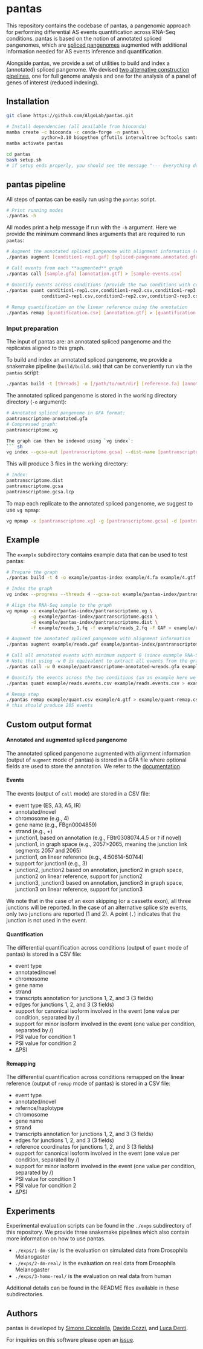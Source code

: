 # pantas

This repository contains the codebase of pantas, a pangenomic approach for performing differential AS events quantification across RNA-Seq conditions. pantas is based on the notion of annotated spliced pangenomes, which are [spliced pangenomes](https://doi.org/10.1038/s41592-022-01731-9) augmented with additional information needed for AS events inference and quantification.

Alongside pantas, we provide a set of utilities to build and index a (annotated) spliced pangenome. We devised [two alternative construction pipelines](https://github.com/AlgoLab/pantas/tree/main#input-preparation), one for full genome analysis and one for the analysis of a panel of genes of interest (reduced indexing).


## Installation
``` sh
git clone https://github.com/AlgoLab/pantas.git

# Install dependencies (all available from bioconda)
mamba create -c bioconda -c conda-forge -n pantas \
             python=3.10 biopython gffutils intervaltree bcftools samtools gffread vg=1.56 snakemake-minimal
mamba activate pantas

cd pantas
bash setup.sh
# if setup ends properly, you should see the message "--- Everything done! ---"
```

## pantas pipeline
All steps of pantas can be easily run using the `pantas` script.

``` sh
# Print running modes
./pantas -h
```

All modes print a help message if run with the `-h` argument. Here we provide the minimum command lines arguments that are required to run `pantas`:
``` sh
# Augment the annotated spliced pangenome with alignment information (run this for each replicate)
./pantas augment [condition1-rep1.gaf] [spliced-pangenome.annotated.gfa] > [condition1-rep1.gfa]

# Call events from each **augmented** graph
./pantas call [sample.gfa] [annotation.gtf] > [sample-events.csv]

# Quantify events across conditions (provide the two conditions with comma-separated path to the events csv)
./pantas quant condition1-rep1.csv,condition1-rep2.csv,condition1-rep3.csv \
             condition2-rep1.csv,condition2-rep2.csv,condition2-rep3.csv > [quantification.csv]
             
# Remap quantification on the linear reference using the annotation
./pantas remap [quantification.csv] [annotation.gtf] > [quantification.remap.csv]
```

### Input preparation
The input of pantas are: an annotated spliced pangenome and the replicates aligned to this graph.

To build and index an annotated spliced pangenome, we provide a snakemake pipeline (`build/build.smk`) that can be conveniently run via the `pantas` script: 

``` sh
./pantas build -t [threads] -o [/path/to/out/dir] [reference.fa] [annotation.gtf] [variants.vcf.gz]
```

The annotated spliced pangenome is stored in the working directory directory (`-o` argument):
``` sh
# Annotated spliced pangenome in GFA format:
pantranscriptome-annotated.gfa
# Compressed graph:
pantranscriptome.xg

The graph can then be indexed using `vg index`:
``` sh
vg index --gcsa-out [pantranscriptome.gcsa] --dist-name [pantranscriptome.dist] [pantranscriptome.xg]
```

This will produce 3 files in the working directory:
``` sh
# Index:
pantranscriptome.dist
pantranscriptome.gcsa
pantranscriptome.gcsa.lcp
```

To map each replicate to the annotated spliced pangenome, we suggest to use `vg mpmap`:
``` sh
vg mpmap -x [pantranscriptome.xg] -g [pantranscriptome.gcsa] -d [pantranscriptome.dist] -f [sample_1.fq] -f [sample_2.fq] -F GAF > [sample.gaf]
```

## Example
The `example` subdirectory contains example data that can be used to test pantas:
``` sh
# Prepare the graph
./pantas build -t 4 -o example/pantas-index example/4.fa example/4.gtf example/4.vcf.gz

# Index the graph
vg index --progress --threads 4 --gcsa-out example/pantas-index/pantranscriptome.gcsa --dist-name example/pantas-index/pantranscriptome.dist example/pantas-index/pantranscriptome.xg

# Align the RNA-Seq sample to the graph
vg mpmap -x example/pantas-index/pantranscriptome.xg \
         -g example/pantas-index/pantranscriptome.gcsa \
         -d example/pantas-index/pantranscriptome.dist \
         -f example/reads_1.fq -f example/reads_2.fq -F GAF > example/reads.gaf

# Augment the annotated spliced pangenome with alignment information
./pantas augment example/reads.gaf example/pantas-index/pantranscriptome-annotated.gfa > example/pantranscriptome-annotated-wreads.gfa

# Call all annotated events with minimum support 0 (since example RNA-Seq sample is very small)
# Note that using -w 0 is equivalent to extract all events from the graph
./pantas call -w 0 example/pantranscriptome-annotated-wreads.gfa example/4.gtf > example/reads.events.csv

# Quantify the events across the two conditions (an an example here we are using the same file twice)
./pantas quant example/reads.events.csv example/reads.events.csv > example/quant.csv

# Remap step
./pantas remap example/quant.csv example/4.gtf > example/quant-remap.csv
# this should produce 205 events
```

## Custom output format
#### Annotated and augmented spliced pangenome
The annotated spliced pangenome augmented with alignment information (output of `augment` mode of pantas) is stored in a GFA file where optional fields are used to store the annotation. We refer to the [documentation](docs/README.md).

#### Events
The events (output of `call` mode) are stored in a CSV file:
* event type (ES, A3, A5, IR)
* annotated/novel
* chromosome (e.g., 4)
* gene name (e.g., FBgn0004859)
* strand (e.g., +)
* junction1, based on annotation (e.g., FBtr0308074.4.5 or `?` if novel)
* junction1, in graph space (e.g., 2057>2065, meaning the junction link segments 2057 and 2065)
* junction1, on linear reference (e.g., 4:50614-50744)
* support for junction1 (e.g., 3)
* junction2, junction2 based on annotation, junction2 in graph space, junction2 on linear reference, support for junction2
* junction3, junction3 based on annotation, junction3 in graph space, junction3 on linear reference, support for junction3

We note that in the case of an exon skipping (or a cassette exon), all three junctions will be reported. In the case of an alternative splice site events, only two junctions are reported (1 and 2). A point (`.`) indicates that the junction is not used in the event.

#### Quantification
The differential quantification across conditions (output of `quant` mode of pantas) is stored in a CSV file:
* event type
* annotated/novel
* chromosome
* gene name
* strand
* transcripts annotation for junctions 1, 2, and 3 (3 fields)
* edges for junctions 1, 2, and 3 (3 fields)
* support for canonical isoform involved in the event (one value per condition, separated by /)
* support for minor isoform involved in the event (one value per condition, separated by /)
* PSI value for condition 1
* PSI value for condition 2
* ΔPSI

#### Remapping
The differential quantification across conditions remapped on the linear reference (output of `remap` mode of pantas) is stored in a CSV file:
* event type
* annotated/novel
* refernce/haplotype
* chromosome
* gene name
* strand
* transcripts annotation for junctions 1, 2, and 3 (3 fields)
* edges for junctions 1, 2, and 3 (3 fields)
* reference coordinates for junctions 1, 2, and 3 (3 fields)
* support for canonical isoform involved in the event (one value per condition, separated by /)
* support for minor isoform involved in the event (one value per condition, separated by /)
* PSI value for condition 1
* PSI value for condition 2
* ΔPSI


## Experiments
Experimental evaluation scripts can be found in the `./exps` subdirectory of this repository. We provide three snakemake pipelines which also contain more information on how to use pantas.
* `./exps/1-dm-sim/` is the evaluation on simulated data from Drosophila Melanogaster 
* `./exps/2-dm-real/` is the evaluation on real data from Drosophila Melanogaster
* `./exps/3-homo-real/` is the evaluation on real data from human

Additional details can be found in the README files available in these subdirectories.

## Authors
pantas is developed by [Simone Ciccolella](https://github.com/sciccolella), [Davide Cozzi](https://github.com/dlcgold), and [Luca Denti](https://github.com/ldenti).

For inquiries on this software please open an [issue](https://github.com/algolab/pantas/issues).
